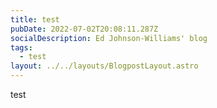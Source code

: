 ```yaml
---
title: test
pubDate: 2022-07-02T20:08:11.287Z
socialDescription: Ed Johnson-Williams' blog
tags:
  - test
layout: ../../layouts/BlogpostLayout.astro
---
```

test